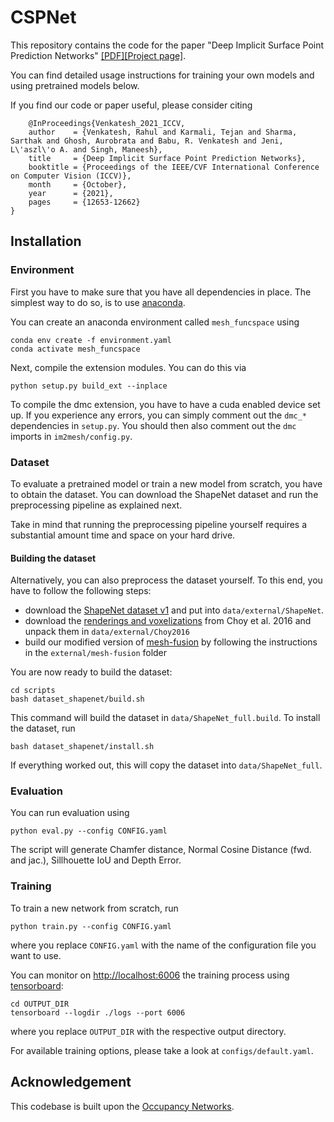 # CSPNet
This repository contains the code for the paper "Deep Implicit Surface Point Prediction Networks" [[PDF]](https://arxiv.org/abs/2106.05779)[[Project page]](https://sites.google.com/view/cspnet).

You can find detailed usage instructions for training your own models and using pretrained models below.

If you find our code or paper useful, please consider citing
```
    @InProceedings{Venkatesh_2021_ICCV,
    author    = {Venkatesh, Rahul and Karmali, Tejan and Sharma, Sarthak and Ghosh, Aurobrata and Babu, R. Venkatesh and Jeni, L\'aszl\'o A. and Singh, Maneesh},
    title     = {Deep Implicit Surface Point Prediction Networks},
    booktitle = {Proceedings of the IEEE/CVF International Conference on Computer Vision (ICCV)},
    month     = {October},
    year      = {2021},
    pages     = {12653-12662}
}
```

## Installation
### Environment
First you have to make sure that you have all dependencies in place.
The simplest way to do so, is to use [anaconda](https://www.anaconda.com/). 

You can create an anaconda environment called `mesh_funcspace` using
```
conda env create -f environment.yaml
conda activate mesh_funcspace
```

Next, compile the extension modules.
You can do this via
```
python setup.py build_ext --inplace
```

To compile the dmc extension, you have to have a cuda enabled device set up.
If you experience any errors, you can simply comment out the `dmc_*` dependencies in `setup.py`.
You should then also comment out the `dmc` imports in `im2mesh/config.py`.

### Dataset
To evaluate a pretrained model or train a new model from scratch, you have to obtain the dataset.
You can download the ShapeNet dataset and run the preprocessing pipeline as explained next.

Take in mind that running the preprocessing pipeline yourself requires a substantial amount time and space on your hard drive.


#### Building the dataset
Alternatively, you can also preprocess the dataset yourself.
To this end, you have to follow the following steps:
* download the [ShapeNet dataset v1](https://www.shapenet.org/) and put into `data/external/ShapeNet`. 
* download the [renderings and voxelizations](http://3d-r2n2.stanford.edu/) from Choy et al. 2016 and unpack them in `data/external/Choy2016` 
* build our modified version of [mesh-fusion](https://github.com/davidstutz/mesh-fusion) by following the instructions in the `external/mesh-fusion` folder

You are now ready to build the dataset:
```
cd scripts
bash dataset_shapenet/build.sh
``` 

This command will build the dataset in `data/ShapeNet_full.build`.
To install the dataset, run
```
bash dataset_shapenet/install.sh
```

If everything worked out, this will copy the dataset into `data/ShapeNet_full`.

### Evaluation
You can run evaluation using
```
python eval.py --config CONFIG.yaml
```
The script will generate Chamfer distance, Normal Cosine Distance
(fwd. and jac.), Sillhouette IoU and Depth Error.


### Training
To train a new network from scratch, run
```
python train.py --config CONFIG.yaml
```
where you replace `CONFIG.yaml` with the name of the configuration file you want to use.

You can monitor on <http://localhost:6006> the training process using [tensorboard](https://www.tensorflow.org/guide/summaries_and_tensorboard):
```
cd OUTPUT_DIR
tensorboard --logdir ./logs --port 6006
```
where you replace `OUTPUT_DIR` with the respective output directory.

For available training options, please take a look at `configs/default.yaml`.

## Acknowledgement
This codebase is built upon the [Occupancy Networks](https://github.com/autonomousvision/occupancy_networks).
